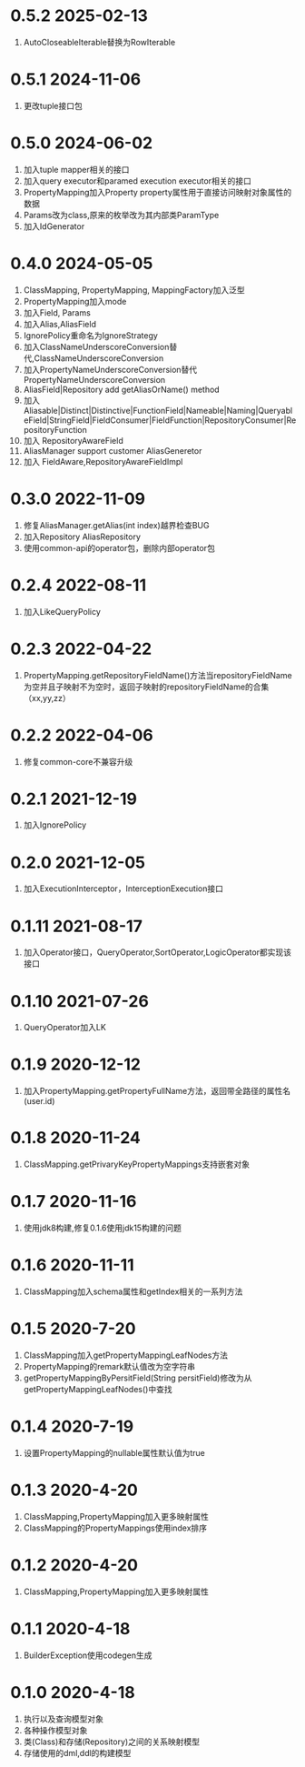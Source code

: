 # 0.5.2 2025-02-13
1. AutoCloseableIterable替换为RowIterable

# 0.5.1 2024-11-06
1. 更改tuple接口包 

# 0.5.0 2024-06-02
1. 加入tuple mapper相关的接口
2. 加入query executor和paramed execution executor相关的接口
3. PropertyMapping加入Property property属性用于直接访问映射对象属性的数据
4. Params改为class,原来的枚举改为其内部类ParamType
5. 加入IdGenerator

# 0.4.0 2024-05-05
1. ClassMapping, PropertyMapping, MappingFactory加入泛型
2. PropertyMapping加入mode
3. 加入Field, Params
4. 加入Alias,AliasField
5. IgnorePolicy重命名为IgnoreStrategy
6. 加入ClassNameUnderscoreConversion替代,ClassNameUnderscoreConversion
7. 加入PropertyNameUnderscoreConversion替代PropertyNameUnderscoreConversion
8. AliasField&vert;Repository add getAliasOrName() method
9. 加入  Aliasable&vert;Distinct&vert;Distinctive&vert;FunctionField&vert;Nameable&vert;Naming&vert;QueryableField&vert;StringField&vert;FieldConsumer&vert;FieldFunction&vert;RepositoryConsumer&vert;RepositoryFunction
10. 加入 RepositoryAwareField
11. AliasManager support customer AliasGeneretor
12. 加入 FieldAware,RepositoryAwareFieldImpl


# 0.3.0 2022-11-09
1. 修复AliasManager.getAlias(int index)越界检查BUG
2. 加入Repository AliasRepository
3. 使用common-api的operator包，删除内部operator包

# 0.2.4 2022-08-11
1. 加入LikeQueryPolicy

# 0.2.3 2022-04-22
1. PropertyMapping.getRepositoryFieldName()方法当repositoryFieldName为空并且子映射不为空时，返回子映射的repositoryFieldName的合集（xx,yy,zz）

# 0.2.2 2022-04-06
1. 修复common-core不兼容升级

# 0.2.1 2021-12-19
1. 加入IgnorePolicy

# 0.2.0 2021-12-05
1. 加入ExecutionInterceptor，InterceptionExecution接口

# 0.1.11 2021-08-17
1. 加入Operator接口，QueryOperator,SortOperator,LogicOperator都实现该接口

# 0.1.10 2021-07-26
1. QueryOperator加入LK

# 0.1.9 2020-12-12
1. 加入PropertyMapping.getPropertyFullName方法，返回带全路径的属性名(user.id)

# 0.1.8 2020-11-24
1. ClassMapping.getPrivaryKeyPropertyMappings支持嵌套对象

# 0.1.7 2020-11-16
1. 使用jdk8构建,修复0.1.6使用jdk15构建的问题

# 0.1.6 2020-11-11
1. ClassMapping加入schema属性和getIndex相关的一系列方法

# 0.1.5 2020-7-20
1. ClassMapping加入getPropertyMappingLeafNodes方法
2. PropertyMapping的remark默认值改为空字符串
3. getPropertyMappingByPersitField(String persitField)修改为从getPropertyMappingLeafNodes()中查找

# 0.1.4 2020-7-19
1. 设置PropertyMapping的nullable属性默认值为true

# 0.1.3 2020-4-20
1. ClassMapping,PropertyMapping加入更多映射属性
2. ClassMapping的PropertyMappings使用index排序

# 0.1.2 2020-4-20
1. ClassMapping,PropertyMapping加入更多映射属性

# 0.1.1 2020-4-18
1. BuilderException使用codegen生成

# 0.1.0 2020-4-18
1. 执行以及查询模型对象
2. 各种操作模型对象
3. 类(Class)和存储(Repository)之间的关系映射模型
4. 存储使用的dml,ddl的构建模型